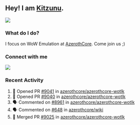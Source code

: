 ## Hey! I am [Kitzunu](https://Github.com/Kitzunu).

<!--<a href="https://github-readme-stats.kitzunu.vercel.app/api?username=Kitzunu&show_icons=true&theme=dark">
  <img align="center" src="https://github-readme-stats.kitzunu.vercel.app/api?username=Kitzunu&show_icons=true&theme=dark" />
</a>-->
<a href="https://github-readme-stats.kitzunu.vercel.app/api?username=Kitzunu&show_icons=true&theme=dark">
  <img align="center" src="https://github-readme-stats.vercel.app/api/top-langs/?username=Kitzunu&layout=compact&theme=dark" />
</a>

### What do I do?

I focus on WoW Emulation at [AzerothCore](https://Github.com/AzerothCore). Come join us ;)

### Connect with me
[![](https://img.shields.io/badge/AzerothCore%20Discord-Connect%20with%20me!-green)](https://discord.com/invite/gkt4y2x)

### Recent Activity

<!--START_SECTION:activity-->
1. 💪 Opened PR [#9041](https://github.com/azerothcore/azerothcore-wotlk/pull/9041) in [azerothcore/azerothcore-wotlk](https://github.com/azerothcore/azerothcore-wotlk)
2. 💪 Opened PR [#9040](https://github.com/azerothcore/azerothcore-wotlk/pull/9040) in [azerothcore/azerothcore-wotlk](https://github.com/azerothcore/azerothcore-wotlk)
3. 🗣 Commented on [#8961](https://github.com/azerothcore/azerothcore-wotlk/issues/8961) in [azerothcore/azerothcore-wotlk](https://github.com/azerothcore/azerothcore-wotlk)
4. 🗣 Commented on [#648](https://github.com/azerothcore/wiki/issues/648) in [azerothcore/wiki](https://github.com/azerothcore/wiki)
5. 🎉 Merged PR [#9025](https://github.com/azerothcore/azerothcore-wotlk/pull/9025) in [azerothcore/azerothcore-wotlk](https://github.com/azerothcore/azerothcore-wotlk)
<!--END_SECTION:activity-->
